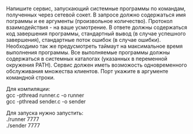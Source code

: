Напишите сервис, запускающий системные программы по командам, полученных через сетевой сокет. В запросе должно содержаться имя пограммы и ее аргументы (произвольное количество). Протокол взаимодействия - на ваше усмотрение. В ответе должны содержаться код завершения программы, стандартный вывод (в случае успешного завершения), стандартные поток ошибок (в случае ошибки). Необходимо так же предусмотреть таймаут на максимальное время выполнения программы. Все выполняемые программы должны содержаться в системных каталогах (указанных в переменной окружения PATH). Сервис должен иметь возможость одновременного обслуживания множества клиентов. Порт укажите в аргументе командной строки.

Для компиляции:  
gcc -pthread runner.c -o runner  
gcc -pthread sender.c -o sender

Для запуска нужно запустить:  
./runner 7777  
./sender 7777
